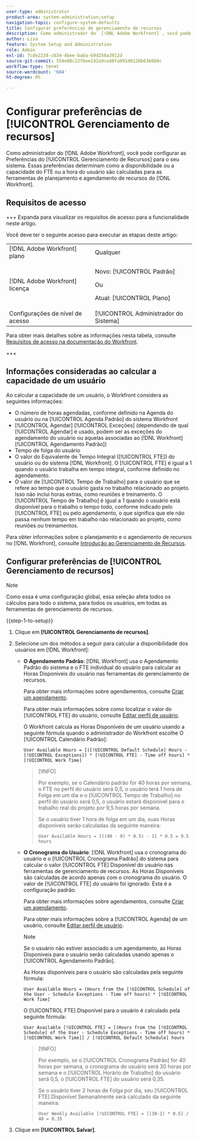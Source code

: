 ```yaml
---
user-type: administrator
product-area: system-administration;setup
navigation-topic: configure-system-defaults
title: Configurar preferências de gerenciamento de recursos
description: Como administrador do  [!DNL Adobe Workfront] , você pode configurar as Preferências de Gerenciamento de Recursos para o seu sistema. Essas preferências do Gerenciamento de recursos determinam como a disponibilidade ou a capacidade do usuário e o FTE são calculados para as  [!DNL Workfront] ferramentas de planejamento e agendamento de recursos.
author: Lisa
feature: System Setup and Administration
role: Admin
exl-id: 7cde2238-cb34-4bee-baba-69d256a3912d
source-git-commit: 554e08c22f6ee142a9ced8fa991d0126b6360b0c
workflow-type: tm+mt
source-wordcount: '684'
ht-degree: 0%

---
```


# Configurar preferências de [!UICONTROL Gerenciamento de recursos]

<!--Linked to lots of articles for resource planning and LINKED TO CONTEXT SENSITIVE HELP - DO NOT CHANGE OR REMOVE!</p>
Edit the first part, once they add more settings in the Res Management Preferences - right now, only the FTE calculation is the
-->

Como administrador do [!DNL Adobe Workfront], você pode configurar as Preferências do [!UICONTROL Gerenciamento de Recursos] para o seu sistema. Essas preferências determinam como a disponibilidade ou a capacidade do FTE ou a hora do usuário são calculadas para as ferramentas de planejamento e agendamento de recursos do [!DNL Workfront].

## Requisitos de acesso

+++ Expanda para visualizar os requisitos de acesso para a funcionalidade neste artigo.

Você deve ter o seguinte acesso para executar as etapas deste artigo:

<table style="table-layout:auto"> 
 <col> 
 <col> 
 <tbody> 
  <tr> 
   <td role="rowheader">[!DNL Adobe Workfront] plano</td> 
   <td>Qualquer</td> 
  </tr> 
  <tr> 
   <td role="rowheader">[!DNL Adobe Workfront] licença</td> 
   <td><p>Novo: [!UICONTROL Padrão]</p>
   Ou
   <p>Atual: [!UICONTROL Plano]</p>
   </td> 
  </tr> 
  <tr> 
   <td role="rowheader">Configurações de nível de acesso</td> 
   <td>[!UICONTROL Administrador do Sistema]</td>
  </tr> 
 </tbody> 
</table>

Para obter mais detalhes sobre as informações nesta tabela, consulte [Requisitos de acesso na documentação do Workfront](/help/quicksilver/administration-and-setup/add-users/access-levels-and-object-permissions/access-level-requirements-in-documentation.md).

+++

## Informações consideradas ao calcular a capacidade de um usuário

Ao calcular a capacidade de um usuário, o Workfront considera as seguintes informações:

* O número de horas agendadas, conforme definido na Agenda do usuário ou na [!UICONTROL Agenda Padrão] do sistema Workfront
* [!UICONTROL Agendar] [!UICONTROL Exceções] (dependendo de qual [!UICONTROL Agendar] é usado, podem ser as exceções do agendamento do usuário ou aquelas associadas ao [!DNL Workfront] [!UICONTROL Agendamento Padrão])
* Tempo de folga do usuário
* O valor do Equivalente de Tempo Integral ([!UICONTROL FTE]) do usuário ou do sistema [!DNL Workfront]. O [!UICONTROL FTE] é igual a 1 quando o usuário trabalha em tempo integral, conforme definido no agendamento.
* O valor de [!UICONTROL Tempo de Trabalho] para o usuário que se refere ao tempo que o usuário gasta no trabalho relacionado ao projeto. Isso não inclui horas extras, como reuniões e treinamento. O [!UICONTROL Tempo de Trabalho] é igual a 1 quando o usuário está disponível para o trabalho o tempo todo, conforme indicado pelo [!UICONTROL FTE] ou pelo agendamento, o que significa que ele não passa nenhum tempo em trabalho não relacionado ao projeto, como reuniões ou treinamentos.


Para obter informações sobre o planejamento e o agendamento de recursos no [!DNL Workfront], consulte [Introdução ao Gerenciamento de Recursos](../../../resource-mgmt/resource-mgmt-overview/get-started-resource-management.md).


## Configurar preferências de [!UICONTROL Gerenciamento de recursos]

>[!NOTE]
>
>Como essa é uma configuração global, essa seleção afeta todos os cálculos para todo o sistema, para todos os usuários, em todas as ferramentas de gerenciamento de recursos.

{{step-1-to-setup}}

1. Clique em **[!UICONTROL Gerenciamento de recursos]**.
1. Selecione um dos métodos a seguir para calcular a disponibilidade dos usuários em [!DNL Workfront]:

   * **O Agendamento Padrão**: [!DNL Workfront] usa o Agendamento Padrão do sistema e o FTE individual do usuário para calcular as Horas Disponíveis do usuário nas ferramentas de gerenciamento de recursos.

     Para obter mais informações sobre agendamentos, consulte [Criar um agendamento](../../../administration-and-setup/set-up-workfront/configure-timesheets-schedules/create-schedules.md).

     Para obter mais informações sobre como localizar o valor do [!UICONTROL FTE] do usuário, consulte [Editar perfil de usuário](../../../administration-and-setup/add-users/create-and-manage-users/edit-a-users-profile.md).

     O Workfront calcula as Horas Disponíveis de um usuário usando a seguinte fórmula quando o administrador do Workfront escolhe O [!UICONTROL Calendário Padrão]:


     `User Available Hours = [([!UICONTROL Default Schedule] Hours - [!UICONTROL Exceptions]) * [!UICONTROL FTE] - Time off hours] * [!UICONTROL Work Time]`


     >[!INFO]
     >
     >Por exemplo, se o Calendário padrão for 40 horas por semana, o FTE no perfil do usuário será 0,5, o usuário terá 1 hora de Folga em um dia e o [!UICONTROL Tempo de Trabalho] no perfil do usuário será 0,5, o usuário estará disponível para o trabalho real do projeto por 9,5 horas por semana.
     >
     >Se o usuário tiver 1 hora de folga em um dia, suas Horas disponíveis serão calculadas da seguinte maneira:
     >
     >
     >`User Available Hours = [((40 - 0) * 0.5) - 1] * 0.5 = 9.5 hours`
     >

     <!--This used to be the calculation before we implemented the Work Time field: 
    
      ```
      User Available Hours = ([!UICONTROL Default Schedule] Hours - Exceptions) * FTE - Time off hours
      ```

      >[!INFO]
      >
      > For example, if the [!UICONTROL Default Schedule] is 40 hours a week and the [!UICONTROL FTE] in the profile of the user is 0.5, the user is available to work for 20 hours a week.
      >If the user has 1 hour of Time off one day, their Available Hours will be calculated as follows:
      >
      >```
      >User Available Hours = [(40 - 0) * 0.5)] - 1 = 19 hours
      >```
      -->



     <!--      
      <li data-mc-conditions="QuicksilverOrClassic.Draft mode"><p>In the Production environment: (NOTE: this is the old way it was working, before the 22.2 release)</p><p><code>User Available Hours = (Default Schedule Hours - (Schedule Exceptions + Time off hours)) * User FTE value</code></p>      
      <div class="example" data-mc-autonum="<b>Example: </b>">      
      <span class="autonumber"><span><b>Example: </b></span></span>      
      <div>      
      <p>For example, if the Default Schedule is 40 hours a week and the FTE in the profile of the user is 0.5, the user is available to work for 20 hours a week.</p>      
      <p>If the user has 1 hour of Time off one day, their Available Hours will be calculated as follows:</p>      
      <p><code>User Daily Available Hours = (40 - 1)* 0.5 = 19.5 hours</code></p>      
      </div>      
      </div></li>      
      -->

   * **O Cronograma do Usuário**: [!DNL Workfront] usa o cronograma do usuário e o [!UICONTROL Cronograma Padrão] do sistema para calcular o valor [!UICONTROL FTE] Disponível do usuário nas ferramentas de gerenciamento de recursos. As Horas Disponíveis são calculadas de acordo apenas com o cronograma do usuário. O valor de [!UICONTROL FTE] do usuário foi ignorado. Esta é a configuração padrão.

     Para obter mais informações sobre agendamentos, consulte [Criar um agendamento](../../../administration-and-setup/set-up-workfront/configure-timesheets-schedules/create-schedules.md).

     Para obter mais informações sobre a [!UICONTROL Agenda] de um usuário, consulte [Editar perfil de usuário](../../../administration-and-setup/add-users/create-and-manage-users/edit-a-users-profile.md).

     >[!NOTE]
     >
     >Se o usuário não estiver associado a um agendamento, as Horas Disponíveis para o usuário serão calculadas usando apenas o [!UICONTROL Agendamento Padrão].

     As Horas disponíveis para o usuário são calculadas pela seguinte fórmula:


     `User Available Hours = (Hours from the [!UICONTROL Schedule] of the User - Schedule Exceptions - Time off hours) * [!UICONTROL Work Time]`


     O [!UICONTROL FTE] Disponível para o usuário é calculado pela seguinte fórmula:


     `User Available [!UICONTROL FTE] = [(Hours from the [!UICONTROL Schedule] of the User - Schedule Exceptions - Time off hours) * [!UICONTROL Work Time]] / [!UICONTROL Default Schedule] hours`


     >[!INFO]
     >
     >Por exemplo, se o [!UICONTROL Cronograma Padrão] for 40 horas por semana, o cronograma do usuário será 30 horas por semana e o [!UICONTROL Horário de Trabalho] do usuário será 0,5, o [!UICONTROL FTE] do usuário será 0,35.
     >
     >Se o usuário tiver 2 horas de Folga por dia, seu [!UICONTROL FTE] Disponível Semanalmente será calculado da seguinte maneira:
     >
     >
     >`User Weekly Available [!UICONTROL FTE] = [(30-2) * 0.5] / 40 = 0.35`
     >

     <!--This used to be the calculation before we implemented the Work Time field: 
      

      The Available hours for the user are calculated by the following formula:

      ```
      User Available Hours = Hours from the [!UICONTROL Schedule] of the User - [!UICONTROL Schedule Exceptions] - Time off hours
      ```  

      The Available [!UICONTROL FTE] for the user is calculated by the following formula:

      ```
      User Available [!UICONTROL FTE] = (Hours from the [!UICONTROL Schedule] of the User - [!UICONTROL Schedule Exceptions] - Time off hours) / [!UICONTROL Default Schedule] hours
      ```

      >[!INFO]
      >
      >For example, if the [!UICONTROL Default Schedule] is 40 hours a week and the schedule of the user is 30 hours a week, the [!UICONTROL FTE] of the user is 0.70.
      >  
      >If the user has 2 hours of Time off one day, their Weekly Available [!UICONTROL FTE] will be calculated as follows:
      > 
      >```
      >User Weekly Available [!UICONTROL FTE] = (30-2) / 40 = 0.70
      >```
      -->

1. Clique em **[!UICONTROL Salvar]**.
